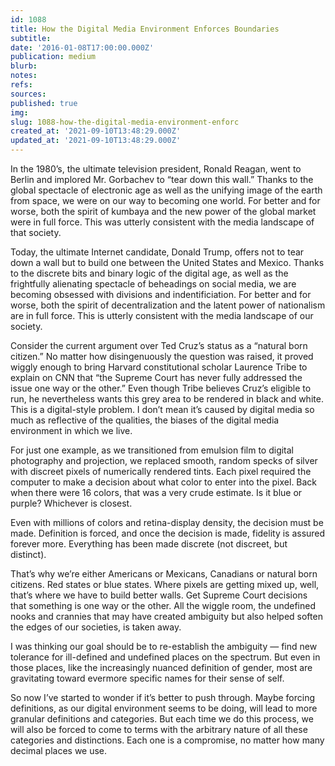 ```yaml
---
id: 1088
title: How the Digital Media Environment Enforces Boundaries
subtitle: 
date: '2016-01-08T17:00:00.000Z'
publication: medium
blurb: 
notes: 
refs: 
sources: 
published: true
img: 
slug: 1088-how-the-digital-media-environment-enforc
created_at: '2021-09-10T13:48:29.000Z'
updated_at: '2021-09-10T13:48:29.000Z'
---
```

In the 1980’s, the ultimate television president, Ronald Reagan, went to Berlin and implored Mr. Gorbachev to “tear down this wall.” Thanks to the global spectacle of electronic age as well as the unifying image of the earth from space, we were on our way to becoming one world. For better and for worse, both the spirit of kumbaya and the new power of the global market were in full force. This was utterly consistent with the media landscape of that society.

Today, the ultimate Internet candidate, Donald Trump, offers not to tear down a wall but to build one between the United States and Mexico. Thanks to the discrete bits and binary logic of the digital age, as well as the frightfully alienating spectacle of beheadings on social media, we are becoming obsessed with divisions and indentificiation. For better and for worse, both the spirit of decentralization and the latent power of nationalism are in full force. This is utterly consistent with the media landscape of our society.

Consider the current argument over Ted Cruz’s status as a “natural born citizen.” No matter how disingenuously the question was raised, it proved wiggly enough to bring Harvard constitutional scholar Laurence Tribe to explain on CNN that “the Supreme Court has never fully addressed the issue one way or the other.” Even though Tribe believes Cruz’s eligible to run, he nevertheless wants this grey area to be rendered in black and white.
This is a digital-style problem. I don’t mean it’s caused by digital media so much as reflective of the qualities, the biases of the digital media environment in which we live.

For just one example, as we transitioned from emulsion film to digital photography and projection, we replaced smooth, random specks of silver with discreet pixels of numerically rendered tints. Each pixel required the computer to make a decision about what color to enter into the pixel. Back when there were 16 colors, that was a very crude estimate. Is it blue or purple? Whichever is closest.

Even with millions of colors and retina-display density, the decision must be made. Definition is forced, and once the decision is made, fidelity is assured forever more. Everything has been made discrete (not discreet, but distinct).

That’s why we’re either Americans or Mexicans, Canadians or natural born citizens. Red states or blue states. Where pixels are getting mixed up, well, that’s where we have to build better walls. Get Supreme Court decisions that something is one way or the other. All the wiggle room, the undefined nooks and crannies that may have created ambiguity but also helped soften the edges of our societies, is taken away.

I was thinking our goal should be to re-establish the ambiguity — find new tolerance for ill-defined and undefined places on the spectrum. But even in those places, like the increasingly nuanced definition of gender, most are gravitating toward evermore specific names for their sense of self.

So now I’ve started to wonder if it’s better to push through. Maybe forcing definitions, as our digital environment seems to be doing, will lead to more granular definitions and categories. But each time we do this process, we will also be forced to come to terms with the arbitrary nature of all these categories and distinctions. Each one is a compromise, no matter how many decimal places we use.


